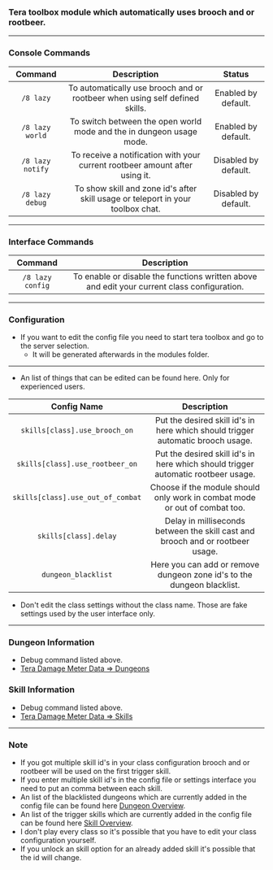 ### Tera toolbox module which automatically uses brooch and or rootbeer.

---

### Console Commands
| Command | Description | Status |
| :---: | :---: | :---: |
| `/8 lazy` | To automatically use brooch and or rootbeer when using self defined skills. | Enabled by default. |
| `/8 lazy world` | To switch between the open world mode and the in dungeon usage mode. | Enabled by default. |
| `/8 lazy notify` | To receive a notification with your current rootbeer amount after using it. | Disabled by default. |
| `/8 lazy debug` | To show skill and zone id's after skill usage or teleport in your toolbox chat. | Disabled by default. |

---

### Interface Commands
| Command | Description |
| :---: | :---: |
| `/8 lazy config` | To enable or disable the functions written above and edit your current class configuration. |

---

### Configuration
- If you want to edit the config file you need to start tera toolbox and go to the server selection.
    - It will be generated afterwards in the modules folder.

---

- An list of things that can be edited can be found here. Only for experienced users.

| Config Name | Description |
| :---: | :---: |
| `skills[class].use_brooch_on` | Put the desired skill id's in here which should trigger automatic brooch usage. |
| `skills[class].use_rootbeer_on` | Put the desired skill id's in here which should trigger automatic rootbeer usage. |
| `skills[class].use_out_of_combat` | Choose if the module should only work in combat mode or out of combat too. |
| `skills[class].delay` | Delay in milliseconds between the skill cast and brooch and or rootbeer usage. |
| `dungeon_blacklist` | Here you can add or remove dungeon zone id's to the dungeon blacklist. |

- Don't edit the class settings without the class name. Those are fake settings used by the user interface only.

---

### Dungeon Information
- Debug command listed above.
- [Tera Damage Meter Data => Dungeons](https://github.com/neowutran/TeraDpsMeterData/tree/master/dungeons)

### Skill Information
- Debug command listed above.
- [Tera Damage Meter Data => Skills](https://github.com/neowutran/TeraDpsMeterData/tree/master/skills)

---

### Note
- If you got multiple skill id's in your class configuration brooch and or rootbeer will be used on the first trigger skill.
- If you enter multiple skill id's in the config file or settings interface you need to put an comma between each skill.
- An list of the blacklisted dungeons which are currently added in the config file can be found here [Dungeon Overview](https://github.com/Tera-Shiraneko/lazy-steroids/tree/master/Additional-Data/Dungeon-Information).
- An list of the trigger skills which are currently added in the config file can be found here [Skill Overview](https://github.com/Tera-Shiraneko/lazy-steroids/tree/master/Additional-Data/Skill-Information).
- I don't play every class so it's possible that you have to edit your class configuration yourself.
- If you unlock an skill option for an already added skill it's possible that the id will change.